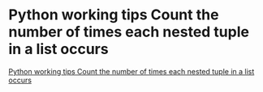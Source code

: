 # Python working tips Count the number of times each nested tuple in a list occurs
[Python working tips Count the number of times each nested tuple in a list occurs](https://aiwithcloud.com/2022/09/16/python_working_tips_count_the_number_of_times_each_nested_tuple_in_a_list_occurs/)